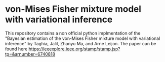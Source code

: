 # von-Mises Fisher mixture model with variational inference

This repository contains a non official python implmentation of the "Bayesian estimation of the von-Mises Fisher mixture model with variational inference" by Taghia, Jalil, Zhanyu Ma, and Arne Leijon. The paper can be found here https://ieeexplore.ieee.org/stamp/stamp.jsp?tp=&arnumber=6740818
